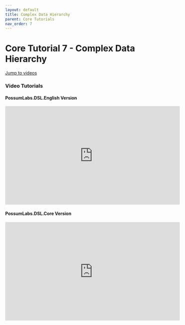 ```yaml
---
layout: default
title: Complex Data Hierarchy
parent: Core Tutorials
nav_order: 7
---
```


# Core Tutorial 7 - Complex Data Hierarchy

[Jump to videos](#video-tutorials)

### Video Tutorials

#### PossumLabs.DSL.English Version

<iframe width="560" height="315" src="https://www.youtube.com/embed/bpcumxe7RLU" frameborder="0" allow="accelerometer; autoplay; encrypted-media; gyroscope; picture-in-picture" allowfullscreen></iframe>

#### PossumLabs.DSL.Core Version

<iframe width="560" height="315" src="https://www.youtube.com/embed/sOb3PcKtt6U" frameborder="0" allow="accelerometer; autoplay; encrypted-media; gyroscope; picture-in-picture" allowfullscreen></iframe>
